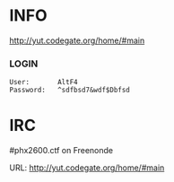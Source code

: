 INFO
====

http://yut.codegate.org/home/#main

### LOGIN
    User:       AltF4
    Password:   ^sdfbsd7&wdf$Dbfsd


IRC
===

\#phx2600.ctf on Freenonde

URL: http://yut.codegate.org/home/#main


